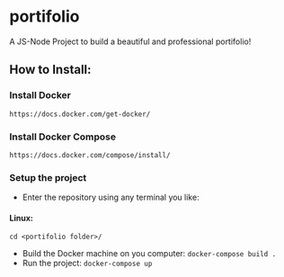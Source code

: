 # portifolio
A JS-Node Project to build a beautiful and professional portifolio!

## How to Install:
### Install Docker
```https://docs.docker.com/get-docker/```
### Install Docker Compose
```https://docs.docker.com/compose/install/```
### Setup the project
* Enter the repository using any terminal you like:
#### Linux:
```cd <portifolio folder>/```
* Build the Docker machine on you computer:
```docker-compose build .```
* Run the project:
```docker-compose up```
